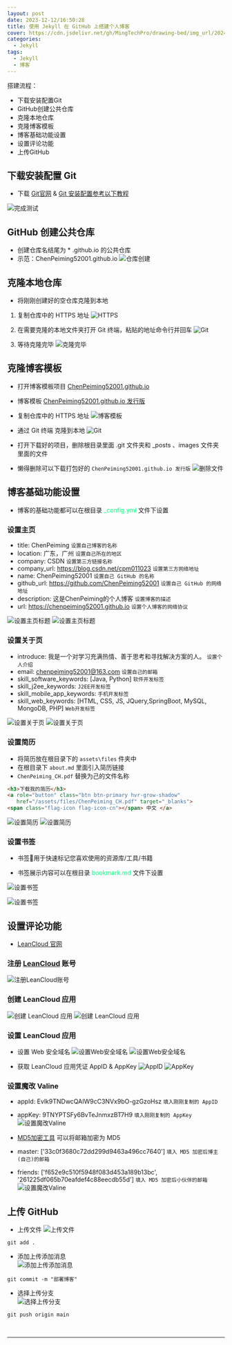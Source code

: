 ```yaml
---
layout: post
date: 2023-12-12/16:50:28
title: 使用 Jekyll 在 GitHub 上搭建个人博客
cover: https://cdn.jsdelivr.net/gh/MingTechPro/drawing-bed/img_url/202404272114901.jpg
categories:
  - Jekyll
tags:
  - Jekyll
  - 博客
---
```


搭建流程：
- 下载安装配置Git
- GitHub创建公共仓库
- 克隆本地仓库
- 克隆博客模板
- 博客基础功能设置
- 设置评论功能
- 上传GitHub



## 下载安装配置 Git

- 下载 [Git官网](https://git-scm.com/) & [Git 安装配置参考以下教程](https://blog.csdn.net/m0_72983118/article/details/130546429)

![完成测试](https://cdn.jsdelivr.net/gh/MingTechPro/drawing-bed/img_url/202404292356305.png)

## GitHub 创建公共仓库

- 创建仓库名结尾为 * .github.io 的公共仓库
- 示范：ChenPeiming52001.github.io
  ![仓库创建](https://cdn.jsdelivr.net/gh/MingTechPro/drawing-bed/img_url/202404292356841.png)

## 克隆本地仓库

- 将刚刚创建好的空仓库克隆到本地

 1. 复制仓库中的 HTTPS 地址
 ![HTTPS](https://cdn.jsdelivr.net/gh/MingTechPro/drawing-bed/img_url/202404292356309.png)
 
 1. 在需要克隆的本地文件夹打开 Git 终端，粘贴的地址命令行并回车
 ![Git](https://cdn.jsdelivr.net/gh/MingTechPro/drawing-bed/img_url/202404292356802.png)
 
 1. 等待克隆完毕
 ![克隆完毕](https://cdn.jsdelivr.net/gh/MingTechPro/drawing-bed/img_url/202404292356759.png)

## 克隆博客模板

- 打开博客模板项目 [ChenPeiming52001.github.io](https://github.com/MingTechPro/ChenPeiming52001.github.io)
- 博客模板 [ChenPeiming52001.github.io 发行版](https://github.com/MingTechPro/ChenPeiming52001.github.io/releases)
- 复制仓库中的 HTTPS 地址
  ![博客模板](https://cdn.jsdelivr.net/gh/MingTechPro/drawing-bed/img_url/202404292356535.png)

- 通过 Git 终端 克隆到本地
![Git](https://cdn.jsdelivr.net/gh/MingTechPro/drawing-bed/img_url/202404292356405.png)

- 打开下载好的项目，删除根目录里面 .git 文件夹和 _posts 、images 文件夹里面的文件
- 懒得删除可以下载打包好的 `ChenPeiming52001.github.io 发行版`
![删除文件](https://cdn.jsdelivr.net/gh/MingTechPro/drawing-bed/img_url/202404292356937.png)

## 博客基础功能设置

- 博客的基础功能都可以在根目录 <font color=SpringGreen>_config.yml</font> 文件下设置

### 设置主页

- title: ChenPeiming `设置自己博客的名称`
- location: 广东，广州 `设置自己所在的地区`
- company: CSDN  `设置第三方链接名称`
- company_url: <https://blog.csdn.net/cpm011023> `设置第三方网络地址`
- name: ChenPeiming52001 `设置自己 GitHub 的名称`
- github_url: <https://github.com/ChenPeiming52001> `设置自己 GitHub 的网络地址`
- description: 这是ChenPeiming的个人博客 `设置博客的描述`
- url: <https://chenpeiming52001.github.io> `设置个人博客的网络协议`

![设置主页标题](https://cdn.jsdelivr.net/gh/MingTechPro/drawing-bed/img_url/202404292356385.png)
![设置主页标题](https://cdn.jsdelivr.net/gh/MingTechPro/drawing-bed/img_url/202404292356705.png)

### 设置关于页

- introduce: 我是一个对学习充满热情、善于思考和寻找解决方案的人。 `设置个人介绍`
- email: <chenpeiming52001@163.com> `设置自己的邮箱`
- skill_software_keywords: [Java,  Python]  `软件开发标签`
- skill_j2ee_keywords:  `J2EE开发标签`
- skill_mobile_app_keywords:  `手机开发标签`
- skill_web_keywords: [HTML, CSS, JS, JQuery,SpringBoot, MySQL, MongoDB, PHP] `Web开发标签`

![设置关于页](https://cdn.jsdelivr.net/gh/MingTechPro/drawing-bed/img_url/202404292356703.png)
![设置关于页](https://cdn.jsdelivr.net/gh/MingTechPro/drawing-bed/img_url/202404292356350.png)

### 设置简历

- 将简历放在根目录下的 `assets\files` 件夹中
- 在根目录下 `about.md` 里面引入简历链接
- `ChenPeiming_CH.pdf` 替换为己的文件名称

```html
<h3>下载我的简历</h3>
<a role="button" class="btn btn-primary hvr-grow-shadow"
   href="/assets/files/ChenPeiming_CH.pdf" target="_blanks">
<span class="flag-icon flag-icon-cn"></span> 中文 </a>
```

![设置简历](https://cdn.jsdelivr.net/gh/MingTechPro/drawing-bed/img_url/202404292356171.png)
![设置简历](https://cdn.jsdelivr.net/gh/MingTechPro/drawing-bed/img_url/202404292356426.png)

### 设置书签

- 书签🔖用于快速标记您喜欢使用的资源库/工具/书籍

- 书签展示内容可以在根目录 <font color=SpringGreen>bookmark.md</font> 文件下设置

![设置书签](https://cdn.jsdelivr.net/gh/MingTechPro/drawing-bed/img_url/202404292356613.png)

![设置书签](https://cdn.jsdelivr.net/gh/MingTechPro/drawing-bed/img_url/202404292356646.png)

## 设置评论功能

- [LeanCloud 官网](https://console-e1.leancloud.cn/)

### 注册 [LeanCloud](https://console-e1.leancloud.cn/register) 账号

![注册LeanCloud账号](https://cdn.jsdelivr.net/gh/MingTechPro/drawing-bed/img_url/202404292356174.png)

### 创建 LeanCloud  应用

![创建 LeanCloud  应用](https://cdn.jsdelivr.net/gh/MingTechPro/drawing-bed/img_url/202404292356828.png)
![创建 LeanCloud  应用](https://cdn.jsdelivr.net/gh/MingTechPro/drawing-bed/img_url/202404292356993.png)

### 设置 LeanCloud  应用

- 设置 Web 安全域名
 ![设置Web安全域名](https://cdn.jsdelivr.net/gh/MingTechPro/drawing-bed/img_url/202404292356087.png)
 ![设置Web安全域名](https://cdn.jsdelivr.net/gh/MingTechPro/drawing-bed/img_url/202404300007910.png)
 
- 获取 LeanCloud  应用凭证 AppID & AppKey
 ![AppID](https://cdn.jsdelivr.net/gh/MingTechPro/drawing-bed/img_url/202404292356989.png)
 ![AppKey](https://cdn.jsdelivr.net/gh/MingTechPro/drawing-bed/img_url/202404300008012.png)
 
### 设置魔改 Valine

- appId: Evlk9TNDwcQAIW9cC3NVx9bO-gzGzoHsz   `填入刚刚复制的 AppID`
- appKey: 9TNYPTSFy6BvTeJnmxzBT7H9  `填入刚刚复制的 AppKey`
 ![设置魔改Valine](https://cdn.jsdelivr.net/gh/MingTechPro/drawing-bed/img_url/202404292356356.png)
 
- [MD5加密工具](https://c.runoob.com/front-end/703/) 可以将邮箱加密为 MD5
- master: ['33c0f3680c72dd299d9463a496cc7640']  `填入 MD5 加密后博主(自己)的邮箱`
- friends: ['f652e9c510f5948f083d453a189b13bc', '261225df065b70eafdef4c88eecdb55d']  `填入 MD5 加密后小伙伴的邮箱`
 ![设置魔改Valine](https://cdn.jsdelivr.net/gh/MingTechPro/drawing-bed/img_url/202404292356876.png)

## 上传 GitHub

- 上传文件
![上传文件](https://cdn.jsdelivr.net/gh/MingTechPro/drawing-bed/img_url/202404292356026.png)

```
git add .
```

- 添加上传添加消息  
![添加上传添加消息](https://cdn.jsdelivr.net/gh/MingTechPro/drawing-bed/img_url/202404292356318.png)

```
git commit -m "部署博客"
```

- 选择上传分支  
![选择上传分支](https://cdn.jsdelivr.net/gh/MingTechPro/drawing-bed/img_url/202404292356361.png)

```
git push origin main
```

<br>

------
